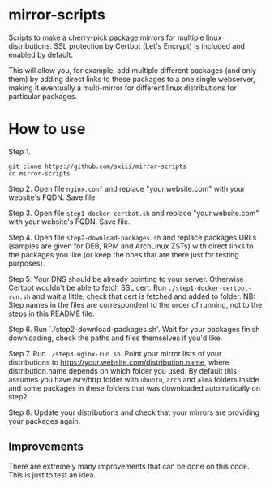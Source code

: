 # mirror-scripts
Scripts to make a cherry-pick package mirrors for multiple linux distributions. SSL protection by Certbot (Let's Encrypt) is included and enabled by default.

This will allow you, for example, add multiple different packages (and only them) by adding direct links to these packages to a one single webserver, making it eventually a multi-mirror for different linux distributions for particular packages.

# How to use
Step 1.
```
git clone https://github.com/sxiii/mirror-scripts
cd mirror-scripts
```

Step 2.
Open file `nginx.conf` and replace "your.website.com" with your website's FQDN. Save file.

Step 3.
Open file `step1-docker-certbot.sh` and replace "your.website.com" with your website's FQDN. Save file.

Step 4.
Open file `step2-download-packages.sh` and replace packages URLs (samples are given for DEB, RPM and ArchLinux ZSTs) with direct links to the packages you like (or keep the ones that are there just for testing purposes).

Step 5.
Your DNS should be already pointing to your server. Otherwise Certbot wouldn't be able to fetch SSL cert.
Run `./step1-docker-certbot-run.sh` and wait a little, check that cert is fetched and added to folder.
NB: Step names in the files are correspondent to the order of running, not to the steps in this README file.

Step 6.
Run `./step2-download-packages.sh'. Wait for your packages finish downloading, check the paths and files themselves if you'd like.

Step 7.
Run `./step3-nginx-run.sh`. Point your mirror lists of your distributions to https://your.website.com/distribution.name, where distribution.name depends on which folder you used. By default this assumes you have /srv/http folder with `ubuntu`, `arch` and `alma` folders inside and some packages in these folders that was downloaded automatically on step2.

Step 8. Update your distributions and check that your mirrors are providing your packages again.

## Improvements
There are extremely many improvements that can be done on this code. This is just to test an idea.
